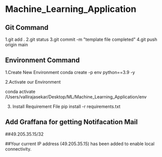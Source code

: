 # Machine_Learning_Application

## Git Command
1.git add .
2.git status
3.git commit -m "template file completed"
4.git push origin main

## Environment Command

1.Create New Environment
conda create -p env python==3.9 -y

2.Activate our Environment 

conda activate /Users/vallirajasekar/Desktop/ML/Machine_Learning_Application/env

3. Install Requirement File 
pip install -r requirements.txt

## Add Graffana for getting Notifacation Mail 


##49.205.35.15/32

##Your current IP address (49.205.35.15) has been added to enable local connectivity.